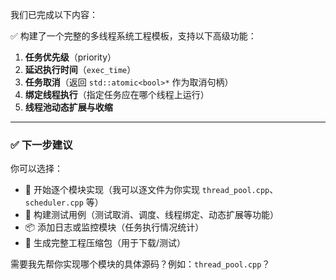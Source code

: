 我们已完成以下内容：

✅ 构建了一个完整的多线程系统工程模板，支持以下高级功能：

1. **任务优先级**（priority）
2. **延迟执行时间**（`exec_time`）
3. **任务取消**（返回 `std::atomic<bool>*` 作为取消句柄）
4. **绑定线程执行**（指定任务应在哪个线程上运行）
5. **线程池动态扩展与收缩**

---

### ✅ 下一步建议

你可以选择：

* 🔧 开始逐个模块实现（我可以逐文件为你实现 `thread_pool.cpp`、`scheduler.cpp` 等）
* 🧪 构建测试用例（测试取消、调度、线程绑定、动态扩展等功能）
* 📦 添加日志或监控模块（任务执行情况统计）
* 📁 生成完整工程压缩包（用于下载/测试）

需要我先帮你实现哪个模块的具体源码？例如：`thread_pool.cpp`？
